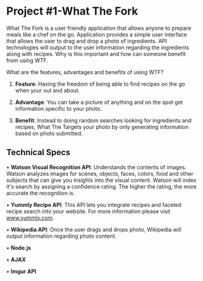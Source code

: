 # Project #1-What The Fork

What The Fork is a user friendly application that allows anyone to prepare meals like a chef on the go.
Application provides a simple user interface that allows the user to drag and drop a photo of ingredients. API technologies will output to the user information regarding the ingredients along with recipes. Why is this important and how can someone benefit from using WTF.

What are the features, advantages and benefits of using WTF?

1. **Feature**: Having the freedom of being able to find recipes on the go when your out and about.

2. **Advantage**: You can take a picture of anything and on the spot get information specific to your photo.

3. **Benefit**: Instead to doing random searches looking for ingredients and recipes, What The Targets your photo by only generating information based on photo submitted.


## Technical Specs

•	**Watson Visual Recognition API**: Understands the contents of images. Watson analyzes images for scenes, objects, faces, colors, food and    other subjects that can give you insights into the visual content. Watson will index it's search by assigning a confidence rating. The higher the rating, the more accurate the recognition is.

•	**Yummly Recipe API**: This API lets you integrate recipes and faceted recipe search into your website.
  For more information please visit www.yummly.com.

• **Wikipedia API**: Once the user drags and drops photo, Wikipedia will output information regarding photo content.

•	**Node.js**

•	**AJAX**

•	**Imgur API**


